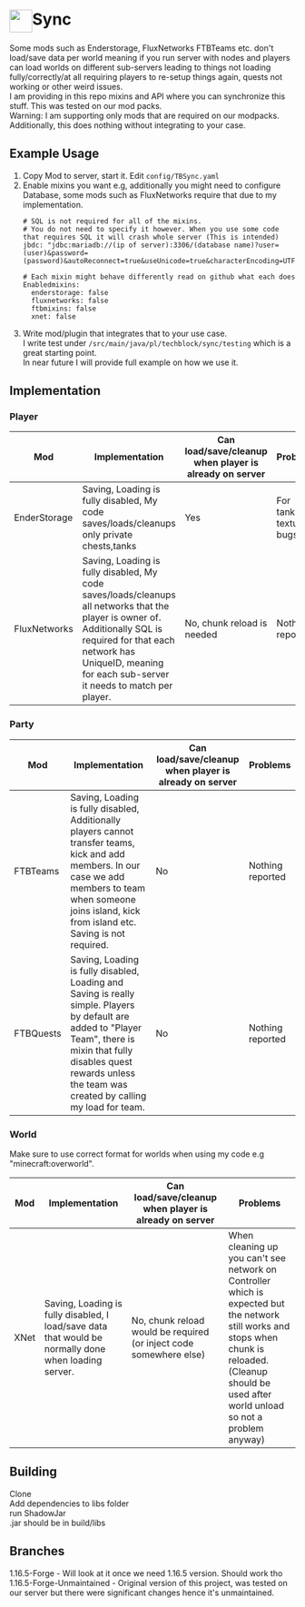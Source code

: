 <img src="https://techblock.pl/storage/img/tblogov2svg.svg" width="40" height="40" align="top">Sync
================
Some mods such as Enderstorage, FluxNetworks FTBTeams etc. don't load/save data per world meaning if you run server with nodes and players can load worlds on different sub-servers leading to things not loading fully/correctly/at all requiring players to re-setup things again, quests not working or other weird issues. <br>
I am providing in this repo mixins and API where you can synchronize this stuff. This was tested on our mod packs. <br>
Warning: I am supporting only mods that are required on our modpacks. Additionally, this does nothing without integrating to your case.

## Example Usage
1. Copy Mod to server, start it. Edit ``config/TBSync.yaml``
2. Enable mixins you want e.g, additionally you might need to configure Database, some mods such as FluxNetworks require that due to my implementation.
    ```
    # SQL is not required for all of the mixins.
    # You do not need to specify it however. When you use some code that requires SQL it will crash whole server (This is intended)
    jbdc: "jdbc:mariadb://(ip of server):3306/(database name)?user=(user)&password=(password)&autoReconnect=true&useUnicode=true&characterEncoding=UTF8"
    
    # Each mixin might behave differently read on github what each does
    Enabledmixins:
      enderstorage: false
      fluxnetworks: false
      ftbmixins: false
      xnet: false
    ```
3. Write mod/plugin that integrates that to your use case. <br>
   I write test under ``/src/main/java/pl/techblock/sync/testing`` which is a great starting point. <br>
   In near future I will provide full example on how we use it.


## Implementation
### Player
| Mod          | Implementation                                                                                                                                                                                                                       | Can load/save/cleanup when player is already on server | Problems                 |
|--------------|--------------------------------------------------------------------------------------------------------------------------------------------------------------------------------------------------------------------------------------|--------------------------------------------------------|--------------------------|
| EnderStorage | Saving, Loading is fully disabled, My code saves/loads/cleanups only private chests,tanks                                                                                                                                            | Yes                                                    | For tanks, texture bugs. |
| FluxNetworks | Saving, Loading is fully disabled, My code saves/loads/cleanups all networks that the player is owner of. Additionally SQL is required for that each network has UniqueID, meaning for each sub-server it needs to match per player. | No, chunk reload is needed                             | Nothing reported         |

### Party
| Mod       | Implementation                                                                                                                                                                                                                    | Can load/save/cleanup when player is already on server | Problems          |
|-----------|-----------------------------------------------------------------------------------------------------------------------------------------------------------------------------------------------------------------------------------|--------------------------------------------------------|-------------------|
| FTBTeams  | Saving, Loading is fully disabled, Additionally players cannot transfer teams, kick and add members. In our case we add members to team when someone joins island, kick from island etc. Saving is not required.                  | No                                                     | Nothing reported |
| FTBQuests | Saving, Loading is fully disabled, Loading and Saving is really simple. Players by default are added to "Player Team", there is mixin that fully disables quest rewards unless the team was created by calling my load for team.  | No                             | Nothing reported  |

### World
Make sure to use correct format for worlds when using my code e.g "minecraft:overworld".

| Mod          | Implementation                                                                                       | Can load/save/cleanup when player is already on server             | Problems                                                                                                                                                                                                 |
|--------------|------------------------------------------------------------------------------------------------------|--------------------------------------------------------------------|----------------------------------------------------------------------------------------------------------------------------------------------------------------------------------------------------------|
| XNet         | Saving, Loading is fully disabled, I load/save data that would be normally done when loading server. | No, chunk reload would be required (or inject code somewhere else) | When cleaning up you can't see network on Controller which is expected but the network still works and stops when chunk is reloaded. (Cleanup should be used after world unload so not a problem anyway) |

## Building
Clone <br>
Add dependencies to libs folder <br>
run ShadowJar <br>
.jar should be in build/libs

## Branches
1.16.5-Forge - Will look at it once we need 1.16.5 version. Should work tho <br>
1.16.5-Forge-Unmaintained - Original version of this project, was tested on our server but there were significant changes hence it's unmaintained. 